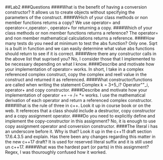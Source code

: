 ##Lab2
###Questions
####What is the benefit of having a conversion constructor?
It allows us to create objects without specifying the parameters of the construct.
####WHich of your class methods or non member functions returns a copy?
We use operator= and operator<<,operator-, operator+ for returning a copy.
####Which of your class methods or non member functions returns a reference?
The operator= and non member mathematical calculations returns a reference.
####How many tests do you need at minimum to test the abs function?
Only one. Sqrt is a built in function and we can easily determine what value abs functions should return to see if it is correct.
####Were there any constructor calls in the above list that suprised you?
No, I consider those that I implemented to be necessary depending on what I know.
####Describe and motivate how your implementation of operator= works.
In short, I take in a complex referenced complex construct, copy the complex and reell value in the construct and returned it as referenced. 
####What constructor/functions are called when writing the statement Complex k = 3+5_i?
Operator""_i, operator+ and copy constructor.
####Describe and motivate how your implementation of operator += -= /= *= works.
I use the mathematical derivation of each operator and return a referenced complex constructor.
####What is the rule of three in c++. Look it up in course book or on the web.
It refereces that a class should include a destructor, copy constructor and a copy assignment operator.
####Do you need to explicitly define and implement the copy-constructor in this assignment?
No, it is enough to use copy assignment operator and conversion constructor.
####The literal i has an underscore before it. Why is that? Look it up in the c++11 draft section 17.6.4.3.5 and explain. Has there been any changes regarding this matter in the new c++17 draft?
It is used for reserved literal suffix and it is still used un c++17.
####What was the hardest part (or parts) in this assignment?
Regex, I was thouroughly confused how it worked.




